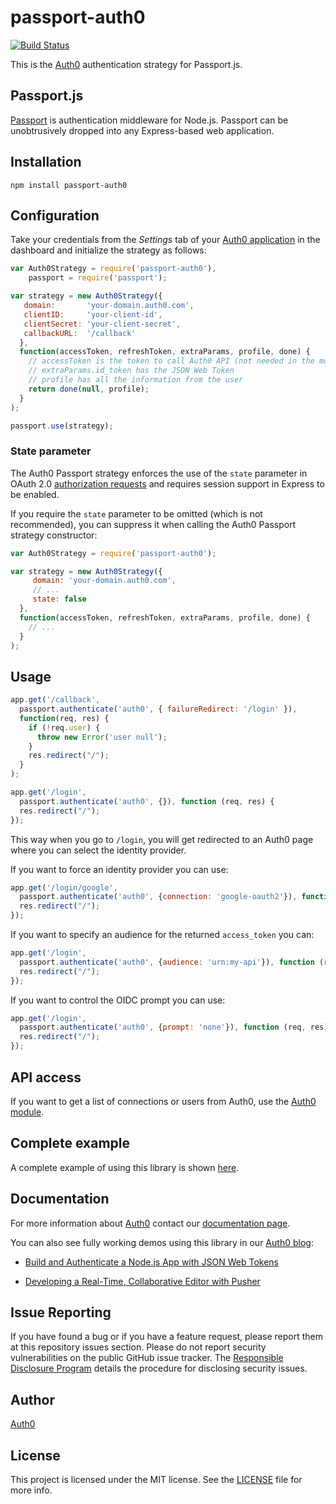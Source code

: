 # passport-auth0

[![Build Status](https://travis-ci.org/auth0/passport-auth0.svg?branch=master)](https://travis-ci.org/auth0/passport-auth0)

This is the [Auth0](https://auth0.com/) authentication strategy for Passport.js.

## Passport.js

[Passport](http://passportjs.org/) is authentication middleware for Node.js. Passport can be unobtrusively dropped into any Express-based web application.

## Installation

    npm install passport-auth0

## Configuration

Take your credentials from the _Settings_ tab of your [Auth0 application](https://manage.auth0.com/#/applications/) in the dashboard and initialize the strategy as follows:

~~~js
var Auth0Strategy = require('passport-auth0'),
    passport = require('passport');

var strategy = new Auth0Strategy({
   domain:       'your-domain.auth0.com',
   clientID:     'your-client-id',
   clientSecret: 'your-client-secret',
   callbackURL:  '/callback'
  },
  function(accessToken, refreshToken, extraParams, profile, done) {
    // accessToken is the token to call Auth0 API (not needed in the most cases)
    // extraParams.id_token has the JSON Web Token
    // profile has all the information from the user
    return done(null, profile);
  }
);

passport.use(strategy);
~~~

### State parameter

The Auth0 Passport strategy enforces the use of the `state` parameter in OAuth 2.0 [authorization requests](https://tools.ietf.org/html/rfc6749#section-4.1.1) and requires session support in Express to be enabled.

If you require the `state` parameter to be omitted (which is not recommended), you can suppress it when calling the Auth0 Passport strategy constructor:

~~~js
var Auth0Strategy = require('passport-auth0');

var strategy = new Auth0Strategy({
     domain: 'your-domain.auth0.com',
     // ...
     state: false
  },
  function(accessToken, refreshToken, extraParams, profile, done) {
    // ...
  }
);
~~~

## Usage

~~~js
app.get('/callback',
  passport.authenticate('auth0', { failureRedirect: '/login' }),
  function(req, res) {
    if (!req.user) {
      throw new Error('user null');
    }
    res.redirect("/");
  }
);

app.get('/login',
  passport.authenticate('auth0', {}), function (req, res) {
  res.redirect("/");
});
~~~

This way when you go to ```/login```, you will get redirected to an Auth0 page where you can select the identity provider.

If you want to force an identity provider you can use:

~~~javascript
app.get('/login/google',
  passport.authenticate('auth0', {connection: 'google-oauth2'}), function (req, res) {
  res.redirect("/");
});
~~~

If you want to specify an audience for the returned `access_token` you can:

~~~javascript
app.get('/login',
  passport.authenticate('auth0', {audience: 'urn:my-api'}), function (req, res) {
  res.redirect("/");
});
~~~

If you want to control the OIDC prompt you can use:

~~~javascript
app.get('/login',
  passport.authenticate('auth0', {prompt: 'none'}), function (req, res) {
  res.redirect("/");
});
~~~

## API access

If you want to get a list of connections or users from Auth0, use the [Auth0 module](https://github.com/auth0/node-auth0).

## Complete example

A complete example of using this library is shown [here](http://github.com/auth0/passport-auth0).

## Documentation

For more information about [Auth0](http://auth0.com) contact our [documentation page](http://docs.auth0.com/).

You can also see fully working demos using this library in our [Auth0 blog](https://auth0.com/blog/):

* [Build and Authenticate a Node.js App with JSON Web Tokens](https://auth0.com/blog/building-and-authenticating-nodejs-apps/#nodejs-directory-structure)

* [Developing a Real-Time, Collaborative Editor with Pusher
](https://auth0.com/blog/developing-a-real-time-collaborative-editor-with-pusher/)

## Issue Reporting

If you have found a bug or if you have a feature request, please report them at this repository issues section. Please do not report security vulnerabilities on the public GitHub issue tracker. The [Responsible Disclosure Program](https://auth0.com/whitehat) details the procedure for disclosing security issues.

## Author

[Auth0](https://auth0.com/)

## License

This project is licensed under the MIT license. See the [LICENSE](LICENSE) file for more info.
